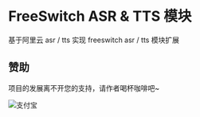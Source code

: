 # FreeSwitch ASR & TTS 模块



基于阿里云 asr / tts 实现 freeswitch  asr / tts 模块扩展



## 赞助

项目的发展离不开您的支持，请作者喝杯咖啡吧~

![支付宝](https://veasion.oss-cn-shanghai.aliyuncs.com/alipay.png?x-oss-process=image/resize,m_lfit,h_360,w_360)
